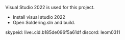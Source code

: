 Visual Studio 2022 is used for this project.
- Install visual studio 2022
- Open Soldering.sln and build.
  
skypeid: live:.cid.b185de096f5a61df
discord: leom0311
